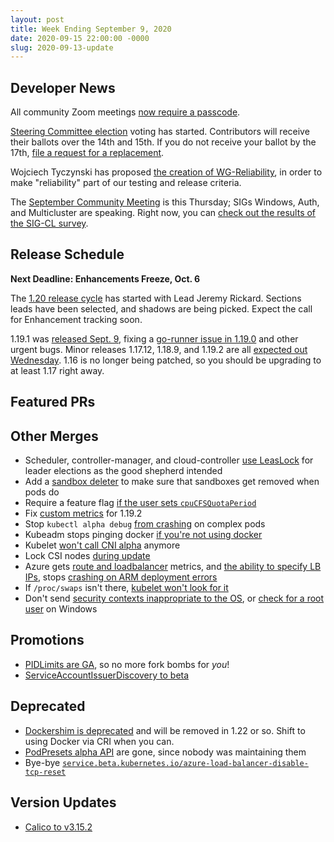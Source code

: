 ```yaml
---
layout: post
title: Week Ending September 9, 2020
date: 2020-09-15 22:00:00 -0000
slug: 2020-09-13-update
---
```


## Developer News

All community Zoom meetings [now require a passcode](https://groups.google.com/g/kubernetes-dev/c/UjYEnrRbsd4).

[Steering Committee election](https://github.com/kubernetes/community/tree/master/events/elections/2020) voting has started.  Contributors will receive their ballots over the 14th and 15th.  If you do not receive your ballot by the 17th, [file a request for a replacement](https://www.surveymonkey.com/r/kubernetes-sc-2020-ballot).

Wojciech Tyczynski has proposed [the creation of WG-Reliability](https://github.com/kubernetes/community/pull/5127), in order to make "reliability" part of our testing and release criteria.

The [September Community Meeting](https://groups.google.com/g/kubernetes-dev/c/e5AVNO3dhjI) is this Thursday; SIGs Windows, Auth, and Multicluster are speaking.  Right now, you can [check out the results of the SIG-CL survey](https://docs.google.com/forms/d/1AA75xUUdsboenrGPFN-Dtnx8N8vfR_b3kmmQNrdXX4g/viewanalytics).

## Release Schedule

**Next Deadline: Enhancements Freeze, Oct. 6**

The [1.20 release cycle](https://github.com/kubernetes/sig-release/blob/master/releases/release-1.20/README.md) has started with Lead Jeremy Rickard.  Sections leads have been selected, and shadows are being picked.  Expect the call for Enhancement tracking soon.

1.19.1 was [released Sept. 9](https://github.com/kubernetes/kubernetes/blob/master/CHANGELOG/CHANGELOG-1.19.md/#v1191), fixing a [go-runner issue in 1.19.0](https://github.com/kubernetes/kubernetes/pull/94552) and other urgent bugs.  Minor releases 1.17.12, 1.18.9, and 1.19.2 are all [expected out Wednesday](https://github.com/kubernetes/sig-release/blob/master/releases/patch-releases.md).  1.16 is no longer being patched, so you should be upgrading to at least 1.17 right away.

## Featured PRs


## Other Merges

* Scheduler, controller-manager, and cloud-controller [use LeasLock](https://github.com/kubernetes/kubernetes/pull/94603) for leader elections as the good shepherd intended
* Add a [sandbox deleter](https://github.com/kubernetes/kubernetes/pull/92817) to make sure that sandboxes get removed when pods do
* Require a feature flag [if the user sets `cpuCFSQuotaPeriod`](https://github.com/kubernetes/kubernetes/pull/94687)
* Fix [custom metrics](https://github.com/kubernetes/kubernetes/pull/94654) for 1.19.2
* Stop `kubectl alpha debug` [from crashing](https://github.com/kubernetes/kubernetes/pull/94580) on complex pods
* Kubeadm stops pinging docker [if you're not using docker](https://github.com/kubernetes/kubernetes/pull/94555)
* Kubelet [won't call CNI alpha](https://github.com/kubernetes/kubernetes/pull/94508) anymore
* Lock CSI nodes [during update](https://github.com/kubernetes/kubernetes/pull/94389)
* Azure gets [route and loadbalancer](https://github.com/kubernetes/kubernetes/pull/94124) metrics, and [the ability to specify LB IPs](https://github.com/kubernetes/kubernetes/pull/94114), stops [crashing on ARM deployment errors](https://github.com/kubernetes/kubernetes/pull/94078)
* If `/proc/swaps` isn't there, [kubelet won't look for it](https://github.com/kubernetes/kubernetes/pull/93931)
* Don't send [security contexts inappropriate to the OS](https://github.com/kubernetes/kubernetes/pull/93475), or [check for a root user](https://github.com/kubernetes/kubernetes/pull/92355) on Windows


## Promotions

* [PIDLimits are GA](https://github.com/kubernetes/kubernetes/pull/94140), so no more fork bombs for *you*!
* [ServiceAccountIssuerDiscovery to beta](https://github.com/kubernetes/kubernetes/pull/91921)

## Deprecated

* [Dockershim is deprecated](https://github.com/kubernetes/kubernetes/pull/94624) and will be removed in 1.22 or so.  Shift to using Docker via CRI when you can.
* [PodPresets alpha API](https://github.com/kubernetes/kubernetes/pull/94090) are gone, since nobody was maintaining them
* Bye-bye [`service.beta.kubernetes.io/azure-load-balancer-disable-tcp-reset`](https://github.com/kubernetes/kubernetes/pull/94297)

## Version Updates

* [Calico to v3.15.2](https://github.com/kubernetes/kubernetes/pull/94241)
